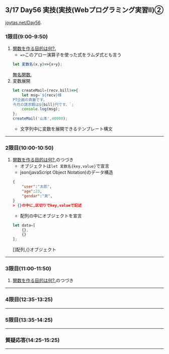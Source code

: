 ## 3/17 Day56 実技(実技(Webプログラミング実習Ⅱ)②
[joytas.net/Day56](https://joytas.net/%e8%a8%93%e7%b7%b4/day56).
### 1限目(9:00-9:50)
1. [関数を作る目的は何?.](https://impress.tameshiyo.me/9784295003850?page=131)
	- `=>`このアロー演算子を使った式をラムダ式とも言う
	~~~javascript
	let 変数名(x,y)=>{x+y};
	~~~
	[無名関数.](https://ja.wikipedia.org/wiki/%E7%84%A1%E5%90%8D%E9%96%A2%E6%95%B0)
1. 変数展開
	~~~javascript
	let createMail=(recv,bill)=>{
		let msg=`${recv}様
	PT企画の斉藤です。
	今月の請求額は${bill}円です。`;
		console.log(msg);
	};
	createMail('山本',40000);
	~~~
	- 文字列中に変数を展開できるテンプレート構文
---
### 2限目(10:00-10:50)
1. [関数を作る目的は何?.](https://impress.tameshiyo.me/9784295003850?page=131)のつづき
	- オブジェクトは`let 変数名{key,value}`で宣言
	- json(javaScript Object Notation)のデータ構造
	~~~json
	{
		"user":"太郎",
		"age":23,
		"gendar":"男",
	}
	> {}の中に,区切りでkey,valueで記述
	~~~
	- 配列の中にオブジェクトを宣言
	~~~javascript
	let data=[
		{},
		{}
	];
	~~~
	[]配列,{}オブジェクト
---
### 3限目(11:00-11:50)
1. [関数を作る目的は何?.](https://impress.tameshiyo.me/9784295003850?page=131)のつづき
---
### 4限目(12:35-13:25)
---
### 5限目(13:35-14:25)
---
### 質疑応答(14:25-15:25)
----
